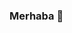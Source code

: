 ### Merhaba 👋

<!--
**mustafakktr2008/mustafakktr2008** is a ✨ _special_ ✨ repository because its `README.md` (this file) appears on your GitHub profile.

Here are some ideas to get you started:
-Favori Dillerim
-html
-js
-node.js
-c++
-css
-->
